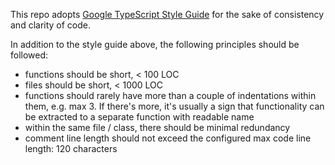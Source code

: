 This repo adopts [Google TypeScript Style Guide](https://google.github.io/styleguide/tsguide.html) for the sake of consistency and clarity of code.

In addition to the style guide above, the following principles should be followed:
- functions should be short, < 100 LOC
- files should be short, < 1000 LOC
- functions should rarely have more than a couple of indentations within them, e.g. max 3. If there's more, it's usually a sign that functionality can be extracted to a separate function with readable name
- within the same file / class, there should be minimal redundancy
- comment line length should not exceed the configured max code line length: 120 characters
